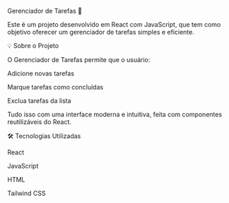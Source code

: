 Gerenciador de Tarefas 📝


Este é um projeto desenvolvido em React com JavaScript, que tem como objetivo oferecer um gerenciador de tarefas simples e eficiente.


💡 Sobre o Projeto


O Gerenciador de Tarefas permite que o usuário:


Adicione novas tarefas

Marque tarefas como concluídas

Exclua tarefas da lista

Tudo isso com uma interface moderna e intuitiva, feita com componentes reutilizáveis do React.


🛠️ Tecnologias Utilizadas


React

JavaScript

HTML

Tailwind CSS

